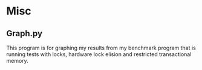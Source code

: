 # Misc

## Graph.py
This program is for graphing my results from my benchmark program that is running tests with locks, hardware lock elision and restricted transactional memory.
